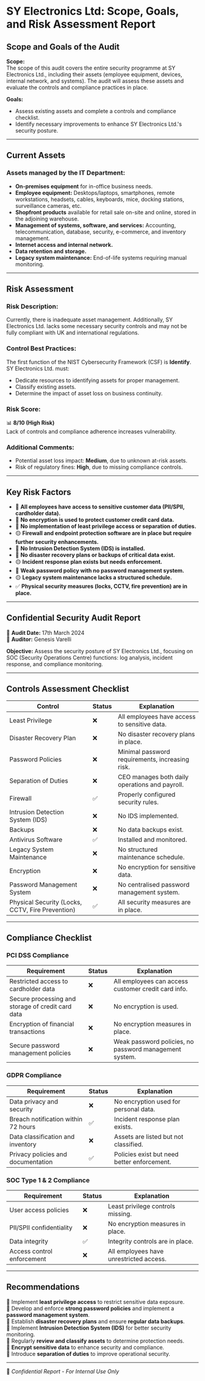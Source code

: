 # SY Electronics Ltd: Scope, Goals, and Risk Assessment Report

## Scope and Goals of the Audit

**Scope:**  
The scope of this audit covers the entire security programme at SY Electronics Ltd., including their assets (employee equipment, devices, internal network, and systems). The audit will assess these assets and evaluate the controls and compliance practices in place.

**Goals:**  
- Assess existing assets and complete a controls and compliance checklist.
- Identify necessary improvements to enhance SY Electronics Ltd.'s security posture.

---

## Current Assets

### Assets managed by the IT Department:
- **On-premises equipment** for in-office business needs.
- **Employee equipment:** Desktops/laptops, smartphones, remote workstations, headsets, cables, keyboards, mice, docking stations, surveillance cameras, etc.
- **Shopfront products** available for retail sale on-site and online, stored in the adjoining warehouse.
- **Management of systems, software, and services:** Accounting, telecommunication, database, security, e-commerce, and inventory management.
- **Internet access and internal network.**
- **Data retention and storage.**
- **Legacy system maintenance:** End-of-life systems requiring manual monitoring.

---

## Risk Assessment

### **Risk Description:**
Currently, there is inadequate asset management. Additionally, SY Electronics Ltd. lacks some necessary security controls and may not be fully compliant with UK and international regulations.

### **Control Best Practices:**
The first function of the NIST Cybersecurity Framework (CSF) is **Identify**. SY Electronics Ltd. must:
- Dedicate resources to identifying assets for proper management.
- Classify existing assets.
- Determine the impact of asset loss on business continuity.

### **Risk Score:**
📊 **8/10 (High Risk)**  
Lack of controls and compliance adherence increases vulnerability.

### **Additional Comments:**
- Potential asset loss impact: **Medium**, due to unknown at-risk assets.
- Risk of regulatory fines: **High**, due to missing compliance controls.

---

## Key Risk Factors

- 🔴 **All employees have access to sensitive customer data (PII/SPII, cardholder data).**
- 🔴 **No encryption is used to protect customer credit card data.**
- 🔴 **No implementation of least privilege access or separation of duties.**
- 🟡 **Firewall and endpoint protection software are in place but require further security enhancements.**
- 🔴 **No Intrusion Detection System (IDS) is installed.**
- 🔴 **No disaster recovery plans or backups of critical data exist.**
- 🟡 **Incident response plan exists but needs enforcement.**
- 🔴 **Weak password policy with no password management system.**
- 🟡 **Legacy system maintenance lacks a structured schedule.**
- ✅ **Physical security measures (locks, CCTV, fire prevention) are in place.**

---

## **Confidential Security Audit Report**
📅 **Audit Date:** 17th March 2024  
👤 **Auditor:** Genesis Varelli  

**Objective:** Assess the security posture of SY Electronics Ltd., focusing on SOC (Security Operations Centre) functions: log analysis, incident response, and compliance monitoring.

---

## Controls Assessment Checklist

| Control | Status | Explanation |
|---------|--------|-------------|
| Least Privilege | ❌ | All employees have access to sensitive data. |
| Disaster Recovery Plan | ❌ | No disaster recovery plans in place. |
| Password Policies | ❌ | Minimal password requirements, increasing risk. |
| Separation of Duties | ❌ | CEO manages both daily operations and payroll. |
| Firewall | ✅ | Properly configured security rules. |
| Intrusion Detection System (IDS) | ❌ | No IDS implemented. |
| Backups | ❌ | No data backups exist. |
| Antivirus Software | ✅ | Installed and monitored. |
| Legacy System Maintenance | ❌ | No structured maintenance schedule. |
| Encryption | ❌ | No encryption for sensitive data. |
| Password Management System | ❌ | No centralised password management system. |
| Physical Security (Locks, CCTV, Fire Prevention) | ✅ | All security measures are in place. |

---

## Compliance Checklist

### **PCI DSS Compliance**

| Requirement | Status | Explanation |
|------------|--------|-------------|
| Restricted access to cardholder data | ❌ | All employees can access customer credit card info. |
| Secure processing and storage of credit card data | ❌ | No encryption is used. |
| Encryption of financial transactions | ❌ | No encryption measures in place. |
| Secure password management policies | ❌ | Weak password policies, no password management system. |

### **GDPR Compliance**

| Requirement | Status | Explanation |
|------------|--------|-------------|
| Data privacy and security | ❌ | No encryption used for personal data. |
| Breach notification within 72 hours | ✅ | Incident response plan exists. |
| Data classification and inventory | ❌ | Assets are listed but not classified. |
| Privacy policies and documentation | ✅ | Policies exist but need better enforcement. |

### **SOC Type 1 & 2 Compliance**

| Requirement | Status | Explanation |
|------------|--------|-------------|
| User access policies | ❌ | Least privilege controls missing. |
| PII/SPII confidentiality | ❌ | No encryption measures in place. |
| Data integrity | ✅ | Integrity controls are in place. |
| Access control enforcement | ❌ | All employees have unrestricted access. |

---

## **Recommendations**

🔹 Implement **least privilege access** to restrict sensitive data exposure.  
🔹 Develop and enforce **strong password policies** and implement a **password management system**.  
🔹 Establish **disaster recovery plans** and ensure **regular data backups**.  
🔹 Implement **Intrusion Detection System (IDS)** for better security monitoring.  
🔹 Regularly **review and classify assets** to determine protection needs.  
🔹 **Encrypt sensitive data** to enhance security and compliance.  
🔹 Introduce **separation of duties** to improve operational security.  

---

📢 *Confidential Report - For Internal Use Only*

